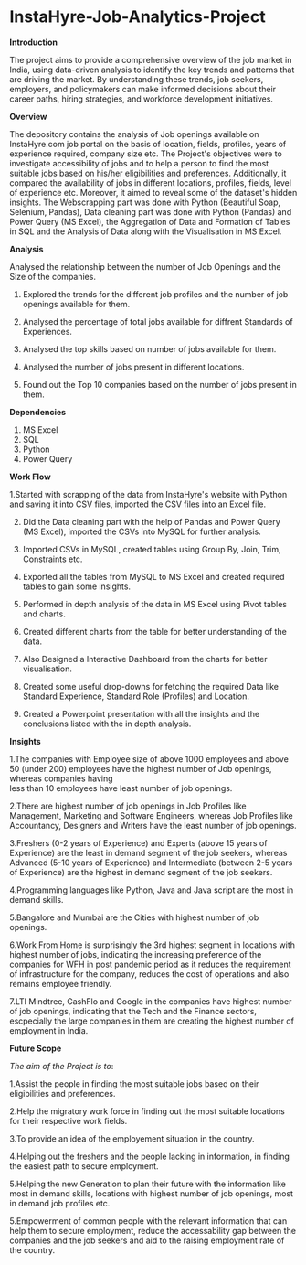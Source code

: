 # InstaHyre-Job-Analytics-Project

**Introduction**

The project aims to provide a comprehensive overview of the job market in India, using data-driven analysis to identify the key trends and patterns that are driving the market. By understanding these trends, job seekers, employers, and policymakers can make informed decisions about their career paths, hiring strategies, and workforce development initiatives.

**Overview**

The depository contains the analysis of Job openings available on InstaHyre.com job portal on the basis of location, fields, profiles, years of experience required, company size etc. The Project's objectives were to investigate accessibility of jobs and to help a person to find the most suitable jobs based on his/her eligibilities and preferences. Additionally, it compared the availability of jobs in different locations, profiles, fields, level of experience etc. Moreover, it aimed to reveal some of the dataset's hidden insights. The Webscrapping part was done with Python (Beautiful Soap, Selenium, Pandas), Data cleaning part was done with Python (Pandas) and Power Query (MS Excel), the Aggregation of Data and Formation of Tables in SQL and the Analysis of Data along with the Visualisation in MS Excel.

**Analysis**

Analysed the relationship between the number of Job Openings and the Size of the companies.

1.	Explored the trends for the different job profiles and the number of job openings available for them.
 
2.	Analysed the percentage of total jobs available for diffrent Standards of Experiences.

3.	Analysed the top skills based on number of jobs available for them.

4.	Analysed the number of jobs present in different locations.

5.	Found out the Top 10 companies based on the number of jobs present in them.

**Dependencies**

1. MS Excel
2. SQL
3. Python
4. Power Query

**Work Flow**

1.Started with scrapping of the data from InstaHyre's website with Python and saving it into CSV files, imported the CSV files into an Excel file.

2. Did the Data cleaning part with the help of Pandas and Power Query (MS Excel), imported the CSVs into MySQL for further analysis. 

3. Imported CSVs in MySQL, created tables using Group By, Join, Trim, Constraints etc.

4. Exported all the tables from MySQL to MS Excel and created required tables to gain some insights.

5. Performed in depth analysis of the data in MS Excel using Pivot tables and charts.

6. Created different charts from the table for better understanding of the data.

7. Also Designed a Interactive Dashboard from the charts for better visualisation.

8. Created some useful drop-downs for fetching the required Data like Standard Experience, Standard Role (Profiles) and Location.

9. Created a Powerpoint presentation with all the insights and the conclusions listed with the in depth analysis.
    

 **Insights**
 
 
1.The companies with Employee size of above 1000 employees and above 50 (under 200) employees have the highest number of Job openings, whereas companies having  
  less than 10 employees have least number of job openings.

2.There are highest number of job openings in Job Profiles like Management, Marketing and Software Engineers, whereas Job Profiles like Accountancy, Designers and 
  Writers have the least number of job openings.

3.Freshers (0-2 years of Experience) and Experts (above 15 years of Experience) are the least in demand segment of the job seekers, whereas Advanced (5-10 years of 
  Experience) and Intermediate (between 2-5 years of Experience) are the highest in demand segment of the job seekers.

4.Programming languages like Python, Java and Java script are the most in demand skills.

5.Bangalore and Mumbai are the Cities with highest number of job openings.

6.Work From Home is surprisingly the 3rd highest segment in locations with highest number of jobs, indicating the increasing preference of the companies for WFH in 
  post pandemic period as it reduces the requirement of infrastructure for the company, reduces the cost of operations and also remains employee friendly.

7.LTI Mindtree, CashFlo and Google in the companies have highest number of job openings, indicating that the Tech and the Finance sectors, escpecially the large 
  companies in them are creating the highest number of employment in India.


 **Future Scope**
 
*The aim of the Project is to*:

1.Assist the people in finding the most suitable jobs based on their eligibilities and preferences.

2.Help the migratory work force in finding out the most suitable locations for their respective work fields.

3.To provide an idea of the employement situation in the country.

4.Helping out the freshers and the people lacking in information, in finding the easiest path to secure employment.

5.Helping the new Generation to plan their future with the information like most in demand skills, locations with highest number of job openings, most in demand 
  job profiles etc.

5.Empowerment of common people with the relevant information that can help them to secure employment, reduce the accessability gap between the companies and the 
  job seekers and aid to the raising employment rate of the country.




